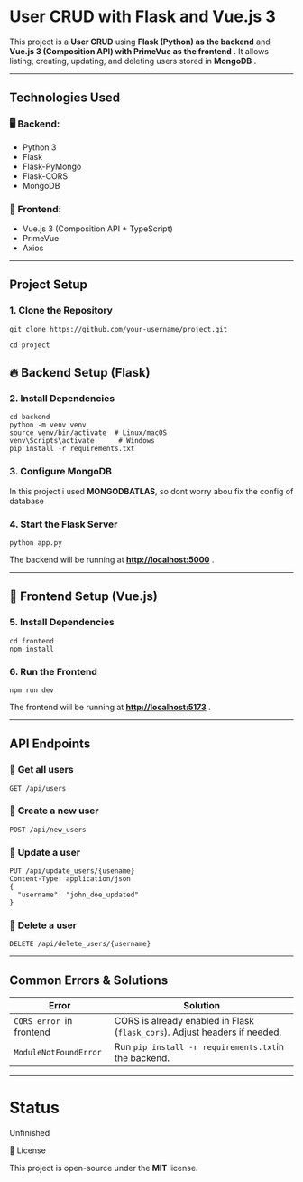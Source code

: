 # User CRUD with Flask and Vue.js 3

This project is a **User CRUD** using **Flask (Python) as the backend** and  **Vue.js 3 (Composition API) with PrimeVue as the frontend** . It allows listing, creating, updating, and deleting users stored in  **MongoDB** .

---

## Technologies Used

### 🖥️ Backend:

* Python 3
* Flask
* Flask-PyMongo
* Flask-CORS
* MongoDB

### 🎨 Frontend:

* Vue.js 3 (Composition API + TypeScript)
* PrimeVue
* Axios

---

## Project Setup

### **1. Clone the Repository**

`git clone https://github.com/your-username/project.git `

`cd project `

## 🔥 Backend Setup (Flask)

### **2. Install Dependencies**

```
cd backend
python -m venv venv
source venv/bin/activate  # Linux/macOS
venv\Scripts\activate      # Windows
pip install -r requirements.txt

```

### **3. Configure MongoDB**

In this project i used **MONGODBATLAS**, so dont worry abou fix the config of database

### **4. Start the Flask Server**

`python app.py `

The backend will be running at  **[http://localhost:5000](http://localhost:5000)** .

---

## 🎨 Frontend Setup (Vue.js)

### **5. Install Dependencies**

```
cd frontend
npm install

```

### **6. Run the Frontend**

`npm run dev `

The frontend will be running at  **[http://localhost:5173]()** .

---

## API Endpoints

### 🔹 **Get all users**

`GET /api/users `

### 🔹 **Create a new user**

```
POST /api/new_users
```

### 🔹 **Update a user**

```
PUT /api/update_users/{usename}
Content-Type: application/json
{
  "username": "john_doe_updated"
}

```

### 🔹 **Delete a user**

`DELETE /api/delete_users/{username} `

---

## Common Errors & Solutions

| Error                      | Solution                                                                     |
| -------------------------- | ---------------------------------------------------------------------------- |
| `CORS error `in frontend | CORS is already enabled in Flask (`flask_cors`). Adjust headers if needed. |
| `ModuleNotFoundError`    | Run `pip install -r requirements.txt`in the backend.                       |

---

Status
======

Unfinished

📜 License

This project is open-source under the **MIT** license.
